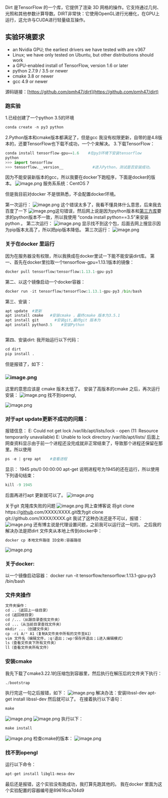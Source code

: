 Dirt 是TensorFlow 的一个库，它提供了渲染 3D 网格的操作。它支持通过几何、光照和其他参数计算导数。DIRT非常快：它使用OpenGL进行光栅化，在GPU上运行，这允许与CUDA进行轻量级互操作。

## 实验环境要求

- an Nvidia GPU; the earliest drivers we have tested with are v367
- Linux; we have only tested on Ubuntu, but other distributions should work
- a GPU-enabled install of TensorFlow, version 1.6 or later
- python 2.7.9 / 3.5 or newer
- cmake 3.8 or newer
- gcc 4.9 or newer

 
源码链接：[https://github.com/pmh47/dirt](https://github.com/pmh47/dirt)
### 跑实验
1.已经创建了一个python 3.5的环境
```python
conda create -n py3 python  
```
2.Python版本和cmake版本都满足了，但是gcc 我没有权限更新，自带的是4.8版本的，还要TensorFlow也下载不成功，一个个来解决。
3.下载TensorFlow：
```python
conda install tensorflow-gpu==1.6    #在py3环境下安装tensorflow
python
>>> import tensorflow
>>> tensorflow.__version__             #进入Python，测试是否安装成功。
```

因为不能安装新版本的gcc，所以我要在docker下跑程序，下面是docker的版本。
![image.png](https://cdn.nlark.com/yuque/0/2022/png/22838017/1652494505633-94a0a2a8-8eca-4b18-add2-8cb772564a9e.png#clientId=u3f5879a2-825f-4&from=paste&height=158&id=uc2b9ab2c&originHeight=158&originWidth=564&originalType=binary&ratio=1&rotation=0&showTitle=false&size=12933&status=done&style=none&taskId=u07713609-9216-42c5-8fe6-a63b3bc6c1c&title=&width=564)
服务系系统：CentOS 7

但是我目前对docker 不是很熟悉，不会配置docker环境。

第一次运行：
![image.png](https://cdn.nlark.com/yuque/0/2022/png/22838017/1652506285438-d25357c5-ba95-4f0e-82b7-ab31c7a58a43.png#clientId=ub87928fa-3142-4&from=paste&height=598&id=uae857c36&originHeight=598&originWidth=873&originalType=binary&ratio=1&rotation=0&showTitle=false&size=67062&status=done&style=none&taskId=ua8deb4f7-d7dc-498a-8529-efab2f00025&title=&width=873)
这个错误太多了，我看不懂具体什么意思，后来我去百度了一下 ![image.png](https://cdn.nlark.com/yuque/0/2022/png/22838017/1652506465196-b83ea0c3-e509-4a3f-a9a6-4cb9286cf024.png#clientId=ub87928fa-3142-4&from=paste&height=21&id=u8f58d36c&originHeight=21&originWidth=355&originalType=binary&ratio=1&rotation=0&showTitle=false&size=1884&status=done&style=none&taskId=u79742454-66e9-4261-b72f-3670c7f1856&title=&width=355)这句错误，然后网上说是因为python版本和[第三方库](https://so.csdn.net/so/search?q=%E7%AC%AC%E4%B8%89%E6%96%B9%E5%BA%93&spm=1001.2101.3001.7020)要求的python版本不一致，所以我使用 “conda install python==3.5”来安装python 。
第二次运行：
![image.png](https://cdn.nlark.com/yuque/0/2022/png/22838017/1652506578897-7fd5cb97-030c-467e-9fc0-749b587739e1.png#clientId=ub87928fa-3142-4&from=paste&height=171&id=u6b6030a4&originHeight=171&originWidth=706&originalType=binary&ratio=1&rotation=0&showTitle=false&size=19488&status=done&style=none&taskId=u46bd2cf7-133a-41cf-aaba-6c988d42977&title=&width=706)
显示找不到这个包，后面去网上搜显示因为pip版本太高了，所以把pip版本降低。
第三次运行：
![image.png](https://cdn.nlark.com/yuque/0/2022/png/22838017/1652507828682-13826bf0-f4c5-46cf-87e2-b964e9762c7e.png#clientId=ub87928fa-3142-4&from=paste&height=558&id=ub7704a7e&originHeight=558&originWidth=876&originalType=binary&ratio=1&rotation=0&showTitle=false&size=62084&status=done&style=none&taskId=u9db6b5fd-2b68-4701-aa86-3bdb7fb33d5&title=&width=876)
### 关于在docker 里运行
因为在服务器没有权限，所以我换成在docker里试一下能不能安装dirt库。
第一、首先在docker里拉取一个tensorflow-gpu=1.13.1版本的镜像：
```python
docker pull tensorflow/tensorflow:1.13.1-gpu-py3

```
第二、以这个镜像启动一个docker容器：
```python
docker run -it tensorflow/tensorflow:1.13.1-gpu-py3 /bin/bash
```
第三、安装：
```python
apt update  #更新
apt install cmake   #安装cmake ，最终cmake 版本为3.5.1
apt install git       #安装git,最终git 版本为
apt install python3.5    #安装Python
 

```
第四、安装dirt:
我开始运行以下代码：
```python
cd dirt
pip install .
```
但是报错了，如下：
### ![image.png](https://cdn.nlark.com/yuque/0/2022/png/22838017/1653805600431-ddc799c9-a36d-4e26-8e82-631ffd538ed2.png#clientId=u04163b99-d544-4&from=paste&height=130&id=ud0c2b0b2&originHeight=130&originWidth=928&originalType=binary&ratio=1&rotation=0&showTitle=false&size=11961&status=done&style=none&taskId=u7f3835be-182f-4036-9ae6-021b091662b&title=&width=928)
这里的意思应该是 cmake 版本太低了。
安装了高版本的cmake 之后，再次运行安装：
![image.png](https://cdn.nlark.com/yuque/0/2022/png/22838017/1653810818130-2e36301f-cf4d-4680-9c8e-71d34e60c27f.png#clientId=u04163b99-d544-4&from=paste&height=35&id=u8fa75491&originHeight=35&originWidth=839&originalType=binary&ratio=1&rotation=0&showTitle=false&size=2515&status=done&style=none&taskId=udd2e65ec-4210-41cb-98a8-82ad0c400b4&title=&width=839)
找不到opengl,

![image.png](https://cdn.nlark.com/yuque/0/2022/png/22838017/1653812849793-56746dea-638c-4860-84af-c2648b31b743.png#clientId=u3291260e-4928-4&from=paste&height=1656&id=u57053622&originHeight=1656&originWidth=930&originalType=binary&ratio=1&rotation=0&showTitle=false&size=134338&status=done&style=none&taskId=u6f71b66a-3119-465a-94a7-67327a4b181&title=&width=930)
### 

### 对于apt update更新不成功的问题：
报错信息：
E: Could not get lock /var/lib/apt/lists/lock - open (11: Resource temporarily unavailable)
E: Unable to lock directory /var/lib/apt/lists/
后面上网查资料显示由于前一个进程还没完成就非正常结束了，导致那个进程还保留在那里。所以使用
```python
ps -e | grep apt    #查看进程
```
显示：
1945 pts/0    00:00:00 apt-get
说明进程号为1945的还在运行，所以使用下列语句结束：
```python
kill -9 1945

```
后面再进行apt 更新就可以了。
![image.png](https://cdn.nlark.com/yuque/0/2022/png/22838017/1653792593110-264639ef-0ad0-4233-9fcd-e8509d3cfefe.png#clientId=u04163b99-d544-4&from=paste&height=271&id=u02e813bf&originHeight=271&originWidth=712&originalType=binary&ratio=1&rotation=0&showTitle=false&size=26899&status=done&style=none&taskId=ub9c21772-90b6-4a13-96f7-d20d9714d1b&title=&width=712)

关于git 克隆库失败的问题
![image.png](https://cdn.nlark.com/yuque/0/2022/png/22838017/1653792972613-6af0f504-c32e-4e6b-8aab-1ad9b0b39b5f.png#clientId=u04163b99-d544-4&from=paste&height=91&id=u45ce0166&originHeight=91&originWidth=907&originalType=binary&ratio=1&rotation=0&showTitle=false&size=10342&status=done&style=none&taskId=u62617bc0-735a-4f1f-ab7b-771c48887ec&title=&width=907)
网上查博客说 将git clone https://[github](https://so.csdn.net/so/search?q=github&spm=1001.2101.3001.7020).com/XXXX/XXXX.git改为git clone git://github.com/XXXX/XXXX.git
我试了这种办法还是不可以，报错：
![image.png](https://cdn.nlark.com/yuque/0/2022/png/22838017/1653793024674-dba10fbe-891b-4ad1-bd49-eb2deff611a4.png#clientId=u04163b99-d544-4&from=paste&height=87&id=u3c82ef38&originHeight=87&originWidth=533&originalType=binary&ratio=1&rotation=0&showTitle=false&size=5273&status=done&style=none&taskId=uf98313d6-0fdb-47b4-9c2d-761fd5f6f7c&title=&width=533)
还有博主说是代理设置问题，之前我可以运行这一句的。
之后我的解决办法是把dirt 文件夹从本地上传到docker中：
```python
docker cp 本地文件路径 ID全称:容器路径
```
![image.png](https://cdn.nlark.com/yuque/0/2022/png/22838017/1653805471872-14cab89f-a56e-408f-a8fe-36778ab4cfea.png#clientId=u04163b99-d544-4&from=paste&height=44&id=u7356e479&originHeight=44&originWidth=567&originalType=binary&ratio=1&rotation=0&showTitle=false&size=4474&status=done&style=none&taskId=u2ff56211-0d92-4222-b001-bfce987e446&title=&width=567)
### 关于docker:
以一个镜像启动容器：
docker run -it tensorflow/tensorflow:1.13.1-gpu-py3 /bin/bash

### 文件夹操作
```python
文件夹操作：
cd ..（返回上一级目录）
cd（返回根目录）
cd /...（从跟目录查找文件夹）
cd ...（从当前目录查找文件夹）
mkdir ...（创建文件夹）
cp -ri A/* A1（复制A文件夹中所有的文件至A1）
vim 文件名（编辑文件，:q!退出；:wp!保存并退出；i进入编辑模式）
ls（查看文件夹下所有文件夹）
ll（查看文件夹所有文件）
```
### 安装cmake
我先下载了cmake3.22.1的压缩包到容器里，然后执行在解压后的文件夹下执行：
```python
./bootstrap
```
执行完这一句之后报错，如下：
![image.png](https://cdn.nlark.com/yuque/0/2022/png/22838017/1653807603000-ff971644-e382-4999-acf9-3a3a20680d96.png#clientId=u04163b99-d544-4&from=paste&height=177&id=ua5934cc6&originHeight=177&originWidth=599&originalType=binary&ratio=1&rotation=0&showTitle=false&size=11999&status=done&style=none&taskId=u7ec568ee-ac84-49c8-a599-fe42b1c0b1f&title=&width=599)
解决办法：安装libssl-dev
apt-get install libssl-dev
然后就可以了。
在接着执行以下语句：
```python
make
```
![image.png](https://cdn.nlark.com/yuque/0/2022/png/22838017/1653807763952-509d8c08-37f4-453f-89f4-87f001fdbfff.png#clientId=u04163b99-d544-4&from=paste&height=154&id=u18a511b8&originHeight=154&originWidth=573&originalType=binary&ratio=1&rotation=0&showTitle=false&size=19001&status=done&style=none&taskId=ua18cb4b7-f4e0-49e7-a46f-4f3d97750bc&title=&width=573)
![image.png](https://cdn.nlark.com/yuque/0/2022/png/22838017/1653809731034-9d220437-0257-4967-82ad-94732e2c3976.png#clientId=u04163b99-d544-4&from=paste&height=68&id=u57095611&originHeight=68&originWidth=718&originalType=binary&ratio=1&rotation=0&showTitle=false&size=7590&status=done&style=none&taskId=u45debaf3-dd5a-4e0b-9ba6-908ffffe939&title=&width=718)
执行以下：
```python
make install
```
![image.png](https://cdn.nlark.com/yuque/0/2022/png/22838017/1653809753607-01d0373f-fc90-4d9c-93df-3f3fa7543967.png#clientId=u04163b99-d544-4&from=paste&height=145&id=uf6999646&originHeight=145&originWidth=603&originalType=binary&ratio=1&rotation=0&showTitle=false&size=14464&status=done&style=none&taskId=uba3501a6-e094-4275-a477-ebe1c1657cd&title=&width=603)
检查cmake的版本：
![image.png](https://cdn.nlark.com/yuque/0/2022/png/22838017/1653809804854-e24c0db1-ffbe-49c9-9621-724babd1fc7c.png#clientId=u04163b99-d544-4&from=paste&height=51&id=u8c753718&originHeight=51&originWidth=453&originalType=binary&ratio=1&rotation=0&showTitle=false&size=2835&status=done&style=none&taskId=uc8446ac1-5cae-4321-9165-3a352599e36&title=&width=453)
### 找不到opengl
运行以下命令：
```python
apt-get install libgl1-mesa-dev

```
最后还是报错，这个实验没有跑成功，我打算先跑其他的。
我在docker 里面为这个实验配置的容器编号是89616ca7d4d9
